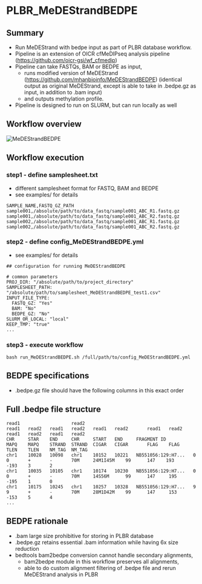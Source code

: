 # PLBR_MeDEStrandBEDPE

## Summary

- Run MeDEStrand with bedpe input as part of PLBR database workflow.
- Pipeline is an extension of OICR cfMeDIPseq analysis pipeline (https://github.com/oicr-gsi/wf_cfmedip)
- Pipeline can take FASTQs, BAM or BEDPE as input, 
  - runs modified version of MeDEStrand (https://github.com/mhanbioinfo/MeDEStrandBEDPE) (identical output as original MeDEStrand, except is able to take in .bedpe.gz as input, in addition to .bam input)
  - and outputs methylation profile.
- Pipeline is designed to run on SLURM, but can run locally as well

## Workflow overview

![MeDEStrandBEDPE](https://user-images.githubusercontent.com/98410560/163442747-75c65099-8caa-46cf-a53f-f23bccb9b9a2.png)

## Workflow execution

### step1 - define samplesheet.txt

- different samplesheet format for FASTQ, BAM and BEDPE
- see examples/ for details

```
SAMPLE_NAME,FASTQ_GZ_PATH
sample001,/absolute/path/to/data_fastq/sample001_ABC_R1.fastq.gz
sample001,/absolute/path/to/data_fastq/sample001_ABC_R2.fastq.gz
sample002,/absolute/path/to/data_fastq/sample001_ABC_R1.fastq.gz
sample002,/absolute/path/to/data_fastq/sample001_ABC_R2.fastq.gz
```

### step2 - define config_MeDEStrandBEDPE.yml

- see examples/ for details

```
## configuration for running MeDEStrandBEDPE

# common parameters
PROJ_DIR: "/absolute/path/to/project_directory"
SAMPLESHEET_PATH: "/absolute/path/to/samplesheet_MeDEStrandBEDPE_test1.csv"
INPUT_FILE_TYPE:
  FASTQ_GZ: "Yes"
  BAM: "No"
  BEDPE_GZ: "No"
SLURM_OR_LOCAL: "local"
KEEP_TMP: "true"
...
```

### step3 - execute workflow

```{bash}
bash run_MeDEStrandBEDPE.sh /full/path/to/config_MeDEStrandBEDPE.yml
```

## BEDPE specifications

- .bedpe.gz file should have the following columns in this exact order

## Full .bedpe file structure

```
read1                   read2                                        read1   read2   read1   read2   read1   read2       read1   read2  read1   read2   read1   read2
CHR     STAR    END     CHR     START   END     FRAGMENT ID          MAPQ    MAPQ    STRAND  STRAND  CIGAR   CIGAR       FLAG    FLAG   TLEN    TLEN    NM_TAG  NM_TAG
chr1    10028   10098   chr1    10152   10221   NB551056:129:H7...   0       0       +       -       70M     24M1I45M    99      147    193     -193    3       2
chr1    10035   10105   chr1    10174   10230   NB551056:129:H7...   0       0       +       -       70M     14S56M      99      147     195    -195    1       0
chr1    10175   10245   chr1    10257   10328   NB551056:129:H7...   9       9       +       -       70M     28M1D42M    99      147     153    -153    5       4
...
```

## BEDPE rationale

- .bam large size prohibitive for storing in PLBR database
- .bedpe.gz retains essential .bam information while having 6x size reduction
- bedtools bam2bedpe conversion cannot handle secondary alignments,
  - bam2bedpe module in this workflow preserves all alignments,
  - able to do custom alignment filtering of .bedpe file and rerun MeDEStrand analysis in PLBR
